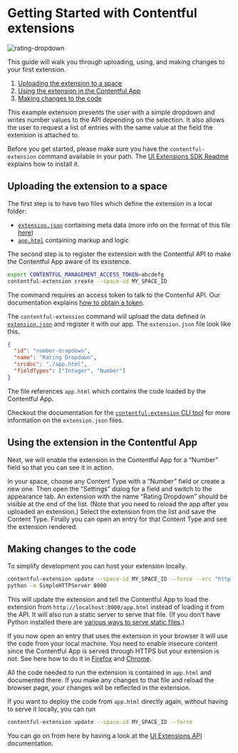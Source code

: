 # Getting Started with Contentful extensions

![rating-dropdown](http://contentful.github.io/extensions/assets/rating-dropdown.png)

This guide will walk you through uploading, using, and making changes to
your first extension.

1. [Uploading the extension to a space](#uploading-the-extension-to-a-space)
2. [Using the extension in the Contentful App](#using-the-extension-in-the-contentful-app)
3. [Making changes to the code](#making-changes-to-the-code)

This example extension presents the user with a simple dropdown and writes
number values to the API depending on the selection. It also allows the
user to request a list of entries with the same value at the field the
extension is attached to.

Before you get started, please make sure you have the
`contentful-extension` command available in your path. The
[UI Extensions SDK Readme][readme-getting-started] explains how to install it.

[readme-getting-started]: ../../README.md#getting-started

## Uploading the extension to a space

The first step is to have two files which define the extension in a local folder:
* [`extension.json`](./extension.json) containing meta data (more info on the format of this file [here](https://github.com/contentful/contentful-extension-cli#descriptor-files))
* [`app.html`](./app.html) containing markup and logic

The second step is to register the extension with the Contentful API to
make the Contentful App aware of its existence.

~~~bash
export CONTENTFUL_MANAGEMENT_ACCESS_TOKEN=abcdefg
contentful-extension create --space-id MY_SPACE_ID
~~~

The command requires an access token to talk to the Contenful API. Our
documentation explains [how to obtain a token][getting-token].

The `contentful-extension` command will upload the data defined in
[`extension.json`](./extension.json) and register it with our app.
The `extension.json` file look like this.

~~~json
{
  "id": "number-dropdown",
  "name": "Rating Dropdown",
  "srcdoc": "./app.html",
  "fieldTypes": ["Integer", "Number"]
}
~~~

The file references `app.html` which contains the code loaded by the
Contentful App.

Checkout the documentation for the [`contentful-extension` CLI
tool][cf-extension-descriptor] for more information on the `extension.json` files.

[cf-extension-descriptor]: https://github.com/contentful/contentful-extension-cli#descriptor-files
[getting-token]: https://www.contentful.com/developers/docs/references/authentication/#getting-an-oauth-token


## Using the extension in the Contentful App

Next, we will enable the extension in the Contentful App for a
“Number” field so that you can see it in action.

In your space, choose any Content Type with a “Number” field or create
a new one. Then open the “Settings” dialog for a field and switch to
the appearance tab. An extension with the name “Rating Dropdown” should be
visible at the end of the list. (Note that you need to reload the app
after you uploaded an extension.) Select the extension from the list and save
the Content Type.  Finally you can open an entry for that Content Type
and see the extension rendered.


## Making changes to the code

To simplify development you can host your extension locally.

~~~bash
contentful-extension update --space-id MY_SPACE_ID --force --src "http://localhost:8000/app.html"
python -m SimpleHTTPServer 8000
~~~

This will update the extension and tell the Contentful App to load the extension from
`http://localhost:8000/app.html` instead of loading it from the API. It will
also run a static server to serve that file. (If you don’t have Python installed
there are [various ways to serve static files][static-one-liners].)


If you now open an entry that uses the extension in your browser it will use the
code from your local machine. You need to enable insecure content since the
Contentful App is served through HTTPS but your extension is not. See here how to
do it in [Firefox][ff-mixed] and [Chrome][chrome-mixed].

All the code needed to run the extension is contained in `app.html` and
documented there. If you make any changes to that file and reload the
browser page, your changes will be reflected in the extension.

If you want to deploy the code from `app.html` directly again, without
having to serve it locally, you can run
~~~bash
contentful-extension update --space-id MY_SPACE_ID --force
~~~

You can go on from here by having a look at the
[UI Extensions API](../../doc/ui-extensions-api-frontend.md) documentation.


[static-one-liners]: https://gist.github.com/willurd/5720255
[ff-mixed]: https://support.mozilla.org/en-US/kb/mixed-content-blocking-firefox
[chrome-mixed]: https://support.google.com/chrome/answer/1342714
